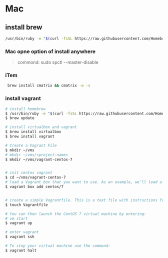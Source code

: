 # Mac

## install brew 
```bash
/usr/bin/ruby -e "$(curl -fsSL https://raw.githubusercontent.com/Homebrew/install/master/install)"
```

### Mac opne option of install anywhere<span id="1"></span>
>commond:
>sudo spctl --master-disable


### iTem
```bash
 brew install cmatrix && cmatrix -a -s
```

### install vagrant
```bash
# install homebrew
$ /usr/bin/ruby -e "$(curl -fsSL https://raw.githubusercontent.com/Homebrew/install/master/install)"
$ brew update

# install virtualbox and vagrant
$ brew install virtualbox
$ brew install vagrant

# Create a Vagrant File
$ mkdir ~/vms
# mkdir ~/vms/<project-name>
$ mkdir ~/vms/vagrant-centos-7


# init centos vagrant
$ cd ~/vms/vagrant-centos-7
# load a Vagrant box that you want to use. As an example, we’ll load a CentOS 7 file: （need choose options, use virtualbox ）
$ vagrant box add centos/7


# create a simple Vagrantfile. This is a text file with instructions for Vagrant to build out the virtual machine you want. Enter the command:
$ touch Vagrantfile

# You can then launch the CentOS 7 virtual machine by entering:
# vm start
$ vagrant up

# enter vagrant 
$ vagrant ssh

# To stop your virtual machine use the command:
$ vagrant halt





```